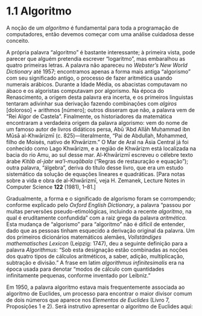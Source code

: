 # 1.1 Algoritmo

A noção de um _algoritmo_ é fundamental para toda a programação de computadores, então devemos começar com uma análise cuidadosa desse conceito.

A própria palavra “algoritmo” é bastante interessante; à primeira vista, pode parecer que alguém pretendia escrever “logaritmo”, mas embaralhou as quatro primeiras letras. A palavra não apareceu no _Webster’s New World Dictionary_ até 1957; encontramos apenas a forma mais antiga “algorismo” com seu significado antigo, o processo de fazer aritmética usando numerais arábicos. Durante a Idade Média, os abacistas computavam no ábaco e os algoristas computavam por algorismo. Na época do Renascimento, a origem desta palavra era incerta, e os primeiros linguistas tentaram adivinhar sua derivação fazendo combinações com _algiros_ [doloroso] + arithmos [número]; outros disseram que não, a palavra vem de “Rei Algor de Castela”. Finalmente, os historiadores da matemática encontraram a verdadeira origem da palavra algorismo: vem do nome de um famoso autor de livros didáticos persa, Abū ‘Abd Allāh Muḥammad ibn Mūsā al-Khwārizmī (c. 825)—literalmente, “Pai de Abdullah, Mohammed, filho de Moisés, nativo de Khwārizm.” O Mar de Aral na Ásia Central já foi conhecido como Lago Khwārizm, e a região de Khwārizm está localizada na bacia do rio Amu, ao sul desse mar. Al-Khwārizmī escreveu o célebre texto árabe _Kitāb al-jabr wa’l-muqābala_ (“Regras de restauração e equação”); outra palavra, “álgebra”, deriva do título desse livro, que era um estudo sistemático da solução de equações lineares e quadráticas. [Para notas sobre a vida e obra de al-Khwārizmī, veja H. Zemanek, Lecture Notes in Computer Science **122** (1981), 1–81.]

Gradualmente, a forma e o significado de algorismo foram se corrompendo; conforme explicado pelo _Oxford English Dictionary_, a palavra “passou por muitas perversões pseudo-etimológicas, incluindo a recente _algoritmo_, na qual é eruditamente confundida” com a raiz grega da palavra _aritmética_. Esta mudança de “algorismo” para “algoritmo” não é difícil de entender, dado que as pessoas tinham esquecido a derivação original da palavra. Um dos primeiros dicionários matemáticos alemães, _Vollständiges mathematisches Lexicon_ (Leipzig: 1747), deu a seguinte definição para a palavra _Algorithmus_: “Sob esta designação estão combinadas as noções dos quatro tipos de cálculos aritméticos, a saber, adição, multiplicação, subtração e divisão.” A frase em latim _algorithmus infinitesimalis_ era na época usada para denotar “modos de cálculo com quantidades infinitamente pequenas, conforme inventado por Leibniz.”

Em 1950, a palavra algoritmo estava mais frequentemente associada ao algoritmo de Euclides, um processo para encontrar o maior divisor comum de dois números que aparece nos *Elementos de Euclides* (Livro 7, Proposições 1 e 2). Será instrutivo apresentar o algoritmo de Euclides aqui: